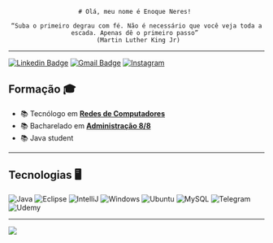  <p align="center"><code># Olá, meu nome é Enoque Neres! </code></p> 
<p align="center"><code>“Suba o primeiro degrau com fé. Não é necessário que você veja toda a escada. Apenas dê o primeiro passo” 
 (Martin Luther King Jr)</code></p>
 
--- 

[![Linkedin Badge](https://img.shields.io/badge/-LinkedIn-blue?style=for-the-badge&logo=Linkedin&logoColor=white&link=https://www.linkedin.com/in/ketilly-queiroz-928825234/)](https://www.linkedin.com/in/enoqueneres/)
[![Gmail Badge](https://img.shields.io/badge/-Gmail-c14438?style=for-the-badge&logo=Gmail&logoColor=white&link=mailto:enoque.sneres@gmail.com)](mailto:enoque.sneres@gmail.com)
[![Instagram](https://img.shields.io/badge/Instagram-E4405F?style=for-the-badge&logo=instagram&logoColor=white)](https://www.instagram.com/enq_neres_/)

## Formação 🎓

- :books: Tecnólogo em [**Redes de Computadores**](https://estacio.br/cursos/graduacao/redes-de-computadores)
- :books: Bacharelado em [**Administração 8/8**](https://ufdpar.edu.br/)
- :books: Java student

---

 ## Tecnologias 🖥


  ![Java](https://img.shields.io/badge/Java-ED8B00?style=for-the-badge&logo=openjdk&logoColor=white)
  ![Eclipse](https://img.shields.io/badge/Eclipse-2C2255?style=for-the-badge&logo=eclipse&logoColor=white)
  ![IntelliJ](https://img.shields.io/badge/IntelliJ_IDEA-000000.svg?style=for-the-badge&logo=intellij-idea&logoColor=white)
  ![Windows](https://img.shields.io/badge/Windows-0078D6?style=for-the-badge&logo=windows&logoColor=white)
  ![Ubuntu](https://img.shields.io/badge/Ubuntu-E95420?style=for-the-badge&logo=ubuntu&logoColor=white)
  ![MySQL](https://img.shields.io/badge/MySQL-005C84?style=for-the-badge&logo=mysql&logoColor=white)
  ![Telegram](https://img.shields.io/badge/Telegram-2CA5E0?style=for-the-badge&logo=telegram&logoColor=white)
  ![Udemy](https://img.shields.io/badge/Udemy-EC5252?style=for-the-badge&logo=Udemy&logoColor=white)

  
  ---
  
  <a align="center" href="https://github.com/anuraghazra/github-readme-stats" align="center">
    <img align="center" src="https://github-readme-stats.vercel.app/api?username=enqneres&show_icons=true&count_private=true&theme=radical&hide=issues" />
  </a> 
  

